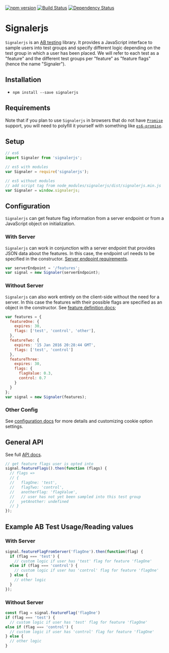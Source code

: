 [![npm version](https://badge.fury.io/js/signalerjs.svg)](http://badge.fury.io/js/signalerjs)
[![Build Status](https://secure.travis-ci.org/customink/signalerjs.svg?branch=master)](http://travis-ci.org/customink/signalerjs)
[![Dependency Status](https://david-dm.org/customink/signalerjs.svg)](https://david-dm.org/customink/signalerjs)

# Signalerjs

`Signalerjs` is an [AB testing](https://en.wikipedia.org/wiki/A/B_testing) library. It provides a JavaScript interface to sample users into test groups and specify different logic depending on the test group in which a user has been placed. We will refer to each test as a "feature" and the different test groups per "feature" as "feature flags" (hence the name "Signaler").

## Installation

- `npm install --save signalerjs`

## Requirements

Note that if you plan to use `Signalerjs` in browsers that do not have [`Promise`](https://developer.mozilla.org/en-US/docs/Web/JavaScript/Reference/Global_Objects/Promise) support, you will need to polyfill it yourself with something like [`es6-promise`](https://github.com/jakearchibald/es6-promise).

## Setup

```js
// es6
import Signaler from 'signalerjs';

// es5 with modules
var Signaler = require('signalerjs');

// es5 without modules
// add script tag from node_modules/signalerjs/dist/signalerjs.min.js
var Signaler = window.signalerjs;
```

## Configuration

`Signalerjs` can get feature flag information from a server endpoint or from a JavaScript object on initialization.

### With Server

`Signalerjs` can work in conjunction with a server endpoint that provides JSON data about the features. In this case, the endpoint url needs to be specified in the constructor. [Server endpoint requirements](docs/server_requirements.md).

```js
var serverEndpoint = '/features';
var signal = new Signaler(serverEndpoint);
```

### Without Server

`Signalerjs` can also work entirely on the client-side without the need for a server. In this case the features with their possible flags are specified as an object in the constructor. See [feature definition docs](docs/feature_definition.md);

```js
var features = {
  featureOne: {
    expires: 30,
    flags: ['test', 'control', 'other'],
  },
  featureTwo: {
    expires: '15 Jan 2016 20:28:44 GMT',
    flags: ['test', 'control']
  },
  featureThree:
    expires: 30,
    flags: {
      flagValue: 0.3,
      control: 0.7
    }
  }
};
var signal = new Signaler(features);
```

### Other Config

See [configuration docs](docs/configuration.md) for more details and customizing cookie option settings.

## General API

See full [API docs](docs/api.md).

```js
// get feature flags user is opted into
signal.featureFlags().then(function (flags) {
  // flags =>
  // {
  //   flagOne: 'test',
  //   flagTwo: 'control',
  //   anotherFlag: 'flagValue',
  //   // user has not yet been sampled into this test group
  //   yetAnother: undefined
  // }
});
```

## Example AB Test Usage/Reading values

### With Server
```js
signal.featureFlagFromServer('flagOne').then(function(flag) {
  if (flag === 'test') {
    // custom logic if user has 'test' flag for feature 'flagOne'
  else if (flag === 'control') {
    // custom logic if user has 'control' flag for feature 'flagOne'
  } else {
    // other logic
  }
});
```

### Without Server
```js
const flag = signal.featureFlag('flagOne')
if (flag === 'test') {
  // custom logic if user has 'test' flag for feature 'flagOne'
else if (flag === 'control') {
  // custom logic if user has 'control' flag for feature 'flagOne'
} else {
  // other logic
}
```
